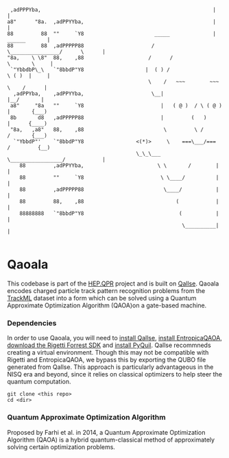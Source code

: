 
```                              
 ,adPPPYba,                                                        |                |                                
a8"      "8a.  ,adPPYYba,                                          |                |
88         88  ""     `Y8                       _____              |   ______       |
88         88  ,adPPPPP88                      /     \________________/      \      |
"8a,    \ \8"  88,    ,88                     /      /                \       \     |                                     
 `"YbbdbP\_\   `"8bbdP"Y8                    |  ( ) /                  \ ( )  |     |
                                              \    /   ~~~        ~~~   \    /      |
  ,adPPYba,    ,adPPYYba,                      \__|                      |__/       |
 a8"     "8a   ""     `Y8                         |   ( @ )  / \ ( @ )   |       {___)
 8b       d8   ,adPPPPP88                         |         (   )        |      {____)
 "8a,   ,a8"   88,    ,88                          \         \ /         /       {___)
  `"YbbdP"'    `"8bbdP"Y8                 <(*)>     \    ===\___/===    /         {__)
                                          \_\_\___   \_________________/            |
    88         ,adPPYYba,                        \ \       /        |               |
    88         ""     `Y8                         \ \____/          |               |
    88         ,adPPPPP88                          \____/           |               |
    88         88,    ,88                              (            |               |
    88888888   `"8bbdP"Y8                               (           |               |
                                                         \__________|               |
                                                                       
```
# Qaoala
This codebase is part of the [HEP.QPR](https://hep-qpr.lbl.gov/) project and is built on [Qallse](https://github.com/derlin/hepqpr-qallse). Qaoala encodes charged particle track pattern recognition problems from the [TrackML](https://www.kaggle.com/c/trackml-particle-identification/data) dataset into a form which can be solved using a Quantum Approximate Optimization Algorithm (QAOA)on a gate-based machine. 

### Dependencies 
In order to use Qaoala, you will need to [install Qallse](https://github.com/derlin/hepqpr-qallse#setup-and-usage), [install EntropicaQAOA](https://docs.entropicalabs.io/qaoa/#installation), [download the Rigetti Forrest SDK](https://www.rigetti.com/forest) and [install PyQuil](http://docs.rigetti.com/en/stable/start.html#start). Qallse recommneds creating a virtual environment. Though this may not be compatible with Rigetti and EntropicaQAOA, we bypass this by exporting the QUBO file generated from Qallse. This approach is particularly advantageous in the NISQ era and beyond, since it relies on classical optimizers to help steer the quantum computation.   

```
git clone <this repo>
cd <dir>
```
### Quantum Approximate Optimization Algorithm
Proposed by Farhi et al. in 2014, a Quantum Approximate Optimization Algorithm (QAOA) is a hybrid quantum-classical method of approximately solving certain optimization problems. 



